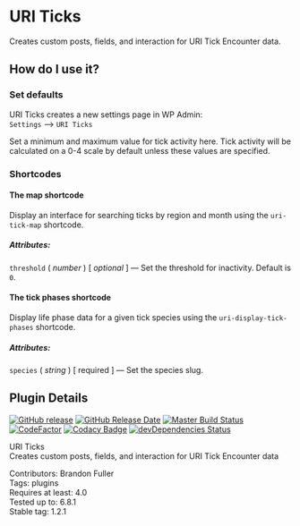 # URI Ticks

Creates custom posts, fields, and interaction for URI Tick Encounter data.

## How do I use it?

### Set defaults

URI Ticks creates a new settings page in WP Admin:  
`Settings` --> `URI Ticks`

Set a minimum and maximum value for tick activity here.  Tick activity will be calculated on a 0-4 scale by default unless these values are specified.

### Shortcodes

#### The map shortcode

Display an interface for searching ticks by region and month using the `uri-tick-map` shortcode.

##### Attributes:

`threshold` ( _number_ ) [ _optional_ ] &mdash; Set the threshold for inactivity.  Default is `0`.

#### The tick phases shortcode

Display life phase data for a given tick species using the `uri-display-tick-phases` shortcode.

##### Attributes:

`species` ( _string_ ) [ required ] &mdash; Set the species slug.

## Plugin Details

[![GitHub release](https://img.shields.io/github/release/uriweb/uri-ticks.svg)](https://github.com/uriweb/uri-ticks/releases/latest)
[![GitHub Release Date](https://img.shields.io/github/release-date/uriweb/uri-ticks.svg)](https://github.com/uriweb/uri-ticks/releases/latest)
[![Master Build Status](https://travis-ci.com/uriweb/uri-ticks.svg?branch=master "Master build status")](https://travis-ci.com/uriweb/uri-ticks)
[![CodeFactor](https://www.codefactor.io/repository/github/uriweb/uri-ticks/badge/master)](https://www.codefactor.io/repository/github/uriweb/uri-ticks/overview/master)
[![Codacy Badge](https://api.codacy.com/project/badge/Grade/398e3ec5228642018e450b6c1c572343)](https://www.codacy.com/gh/uriweb/uri-ticks?utm_source=github.com&amp;utm_medium=referral&amp;utm_content=uriweb/uri-ticks&amp;utm_campaign=Badge_Grade)
[![devDependencies Status](https://david-dm.org/uriweb/uri-ticks/dev-status.svg)](https://david-dm.org/uriweb/uri-ticks?type=dev)

URI Ticks  
Creates custom posts, fields, and interaction for URI Tick Encounter data

Contributors: Brandon Fuller  
Tags: plugins  
Requires at least: 4.0  
Tested up to: 6.8.1  
Stable tag: 1.2.1  
